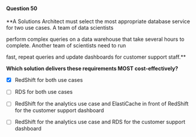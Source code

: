 #### Question  50


**A Solutions Architect must select the most appropriate database service for two use cases. A team of data scientists

perform complex queries on a data warehouse that take several hours to complete. Another team of scientists need to run

fast, repeat queries and update dashboards for customer support staff.**


**Which solution delivers these requirements MOST cost-effectively?**


- [x] RedShift for both use cases


- [ ] RDS for both use cases


- [ ] RedShift for the analytics use case and ElastiCache in front of RedShift for the customer support dashboard


- [ ] RedShift for the analytics use case and RDS for the customer support dashboard

